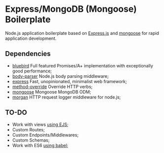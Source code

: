 # Express/MongoDB (Mongoose) Boilerplate
Node.js application boilerplate based on [Express.js](http://expressjs.com/) and [mongoose](http://mongoosejs.com/) for rapid application development.

## Dependencies
* [bluebird](https://www.npmjs.com/package/bluebird) Full featured Promises/A+ implementation with exceptionally good performance;
* [body-parser](https://www.npmjs.com/package/body-parser) Node.js body parsing middleware;
* [express](https://www.npmjs.com/package/express) Fast, unopinionated, minimalist web framework;
* [method-override](https://www.npmjs.com/package/method-override) Override HTTP verbs;
* [mongoose](https://www.npmjs.com/package/mongoose) Mongoose MongoDB ODM;
* [morgan](https://www.npmjs.com/package/morgan) HTTP request logger middleware for node.js;

## **TO-DO**
* Work with views [using EJS](http://www.embeddedjs.com);
* Custom Routes;
* Custom Endpoints/Middlewares;
* Custom Schemas;
* Work with ES6 [using babel](https://babeljs.io/);